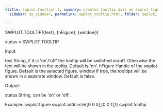 ```yaml
---
{title: swplot.tooltip( ), summary: creates tooltip axis on swplot figure, keywords: sample,
  sidebar: sw_sidebar, permalink: swplot_tooltip.html, folder: swplot, mathjax: 'true'}

---
```

 
SWPLOT.TOOLTIP({text}, {hFigure}, {window})
 
status = SWPLOT.TOOLTIP
 
Input:
 
text          String, if it is 'on'/'off' the tooltip will be switched
              on/off. Otherwise the text will be shown in the tooltip.
              Default is 'on'.
hFigure       Handle of the swplot figure. Default is the selected
              figure.
window        If true, the tooltips will be shown in a separate window.
              Default is false.
 
Output:
 
status        String, can be 'on' or 'off'.
 
Example:
  swplot.figure
  swplot.addcircle([0 0 0],[0 0 1],1)
  swplot.tooltip
 

